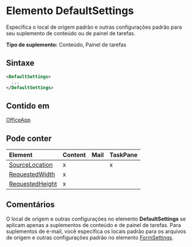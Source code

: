 # <a name="defaultsettings-element"></a>Elemento DefaultSettings

Especifica o local de origem padrão e outras configurações padrão para seu suplemento de conteúdo ou de painel de tarefas.

**Tipo de suplemento:** Conteúdo, Painel de tarefas

## <a name="syntax"></a>Sintaxe

```XML
<DefaultSettings>
  ...
</DefaultSettings>
```

## <a name="contained-in"></a>Contido em

[OfficeApp](officeapp.md)

## <a name="can-contain"></a>Pode conter

|**Element**|**Content**|**Mail**|**TaskPane**|
|:-----|:-----|:-----|:-----|
|[SourceLocation](sourcelocation.md)|x||x|
|[RequestedWidth](requestedwidth.md)|x|||
|[RequestedHeight](requestedheight.md)|x|||

## <a name="remarks"></a>Comentários

O local de origem e outras configurações no elemento **DefaultSettings** se aplicam apenas a suplementos de conteúdo e de painel de tarefas. Para suplementos de e-mail, você especifica os locais padrão para os arquivos de origem e outras configurações padrão no elemento [FormSettings](formsettings.md).

